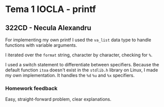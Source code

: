 # Tema 1 IOCLA - printf

## 322CD - Necula Alexandru

For implementing my own printf I used the `va_list` data type to handle
functions with variable arguments.

I iterated over the `format` string, character by character, checking for `%`.

I used a switch statement to differentiate between specifiers. Because the
default function `itoa` doesn't exist in the `stdlib.h` library on Linux, I made
my own implementation. It handles the `%d` `%u` and `%x` specifiers.

### Homework feedback

Easy, straight-forward problem, clear explanations.
